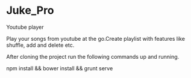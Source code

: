 # Juke_Pro
Youtube player

Play your songs from youtube at the go.Create playlist with features like shuffle, add and delete etc.

After cloning the project run the following commands up and running.

npm install && bower install && grunt serve


